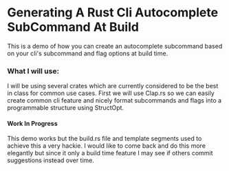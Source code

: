 # Generating A Rust Cli Autocomplete SubCommand At Build

This is a demo of how you can create an autocomplete subcommand based on your 
cli's subcommand and flag options at build time.

### What I will use:
I will be using several crates which are currently considered to be the best in 
class for common use cases.  First we will use Clap.rs so we can easily create 
common cli feature and nicely format subcommands and flags into a programmable 
structure using StructOpt.


#### Work In Progress
This demo works but the build.rs file and template segments used to achieve this 
a very hackie.  I would like to come back and do this more elegantly but since it
only a build time feature I may see if others commit suggestions instead over time.


